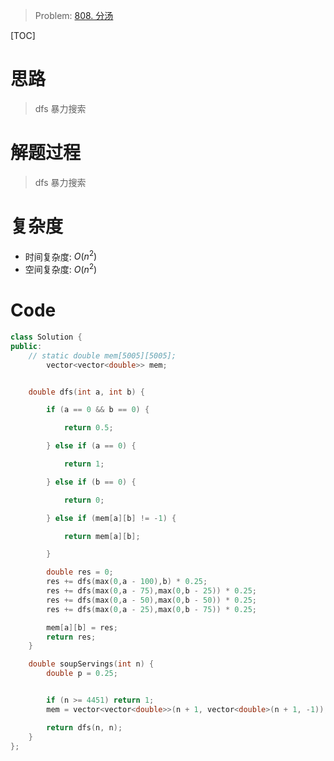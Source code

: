 
> Problem: [808. 分汤](https://leetcode.cn/problems/soup-servings/description/)

[TOC]

# 思路

> dfs 暴力搜索

# 解题过程

> dfs 暴力搜索

# 复杂度

- 时间复杂度: $O(n^2)$
- 空间复杂度: $O(n^2)$



# Code
```cpp
class Solution {
public:
    // static double mem[5005][5005];
        vector<vector<double>> mem;


    double dfs(int a, int b) {

        if (a == 0 && b == 0) {

            return 0.5;

        } else if (a == 0) {

            return 1;

        } else if (b == 0) {

            return 0;

        } else if (mem[a][b] != -1) {

            return mem[a][b];

        }

        double res = 0;
        res += dfs(max(0,a - 100),b) * 0.25;
        res += dfs(max(0,a - 75),max(0,b - 25)) * 0.25;
        res += dfs(max(0,a - 50),max(0,b - 50)) * 0.25;
        res += dfs(max(0,a - 25),max(0,b - 75)) * 0.25;

        mem[a][b] = res;
        return res;
    }

    double soupServings(int n) {
        double p = 0.25;


        if (n >= 4451) return 1;
        mem = vector<vector<double>>(n + 1, vector<double>(n + 1, -1));

        return dfs(n, n);
    }
};
```
